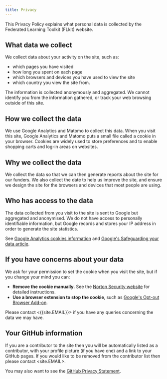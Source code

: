 ```yaml
---
title: Privacy
---
```


This Privacy Policy explains what personal data is collected by the Federated Learning Toolkit (FLkit) website.


## What data we collect
We collect data about your activity on the site, such as:

  * which pages you have visited
  * how long you spent on each page
  * which browsers and devices you have used to view the site
  * which country you view the site from.

The information is collected anonymously and aggregated. We cannot identify you from the information gathered, or track your web browsing outside of this site.

## How we collect the data
We use Google Analytics and Matomo to collect this data. When you visit this site, Google Analytics and Matomo puts a small file called a cookie in your browser. Cookies are widely used to store preferences and to enable shopping carts and log-in areas on websites.

## Why we collect the data
We collect the data so that we can then generate reports about the site for our funders. We also collect the date to help us improve the site, and ensure we design the site for the browsers and devices that most people are using.

## Who has access to the data
The data collected from you visit to the site is sent to Google but aggregated and anonymised. We do not have access to personally identifiable information, but Google records and stores your IP address in order to generate the site statistics.

See [Google Analytics cookies information](https://developers.google.com/analytics/devguides/collection/analyticsjs/cookie-usage) and [Google's Safeguarding your data article](https://support.google.com/analytics/answer/6004245?hl=en).

## If you have concerns about your data
We ask for your permission to set the cookie when you visit the site, but if you change your mind you can:

* **Remove the cookie manually.** See the [Norton Security website](https://us.norton.com/internetsecurity-privacy-how-to-clear-cookies.html) for detailed instructions.
* **Use a browser extension to stop the cookie**, such as [Google's Opt-out Browser Add-on](https://tools.google.com/dlpage/gaoptout).

Please contact <{{site.EMAIL}}> if you have any queries concerning the data we may have.

## Your GitHub information
If you are a contributor to the site then you will be automatically listed as a contributor, with your profile picture (if you have one) and a link to your GitHub pages. If you would like to be removed from the contributor list then please contact <site.EMAIL>.

You may also want to see the [GitHub Privacy Statement](https://docs.github.com/en/github/site-policy/github-privacy-statement).
